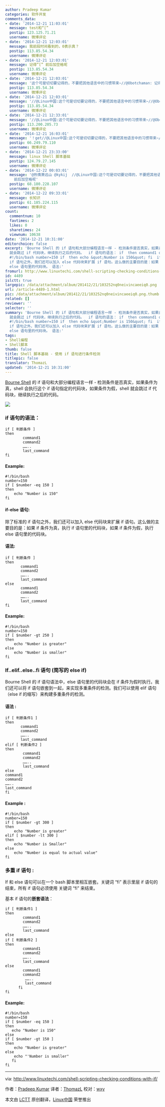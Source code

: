 ```yaml
---
author: Pradeep Kumar
categories: 软件开发
comments_data:
- date: '2014-12-21 11:03:01'
  message: test和“[”
  postip: 123.125.71.21
  username: 微博评论
- date: '2014-12-21 12:03:01'
  message: 我前段时间看到的，0表示真？
  postip: 113.85.54.34
  username: 微博评论
- date: '2014-12-21 12:03:01'
  message: 记得”[” 前后加空格呢
  postip: 113.85.54.34
  username: 微博评论
- date: '2014-12-21 12:03:01'
  message: '这个可是切切要记得的，不要把其他语言中的习惯带来~//@Obotchaman: 记得”[” 前后加空格呢'
  postip: 113.85.54.34
  username: 微博评论
- date: '2014-12-21 12:03:01'
  message: '//@Linux中国:这个可是切切要记得的，不要把其他语言中的习惯带来~//@Obotchaman: 记得”[” 前后加空格呢'
  postip: 113.85.54.34
  username: 微博评论
- date: '2014-12-21 12:33:01'
  message: '//@Linux中国:这个可是切切要记得的，不要把其他语言中的习惯带来~//@Obotchaman: 记得”[” 前后加空格呢'
  postip: 113.200.205.73
  username: 微博评论
- date: '2014-12-21 16:03:01'
  message: '！get//@Linux中国:这个可是切切要记得的，不要把其他语言中的习惯带来~//@Obotchaman: 记得”[” 前后加空格呢'
  postip: 66.249.79.110
  username: 微博评论
- date: '2014-12-21 23:33:00'
  message: linux Shell 脚本基础
  postip: 124.79.27.145
  username: 微博评论
- date: '2014-12-22 00:03:01'
  message: '@热情萧远山 @kykij  //@Linux中国:这个可是切切要记得的，不要把其他语言中的习惯带来~//@Obotchaman: 记得”[”
    前后加空格呢'
  postip: 68.180.228.107
  username: 微博评论
- date: '2014-12-22 09:33:01'
  message: 长知识
  postip: 61.185.224.115
  username: 微博评论
count:
  commentnum: 10
  favtimes: 2
  likes: 0
  sharetimes: 24
  viewnum: 10638
date: '2014-12-21 10:31:00'
editorchoice: false
excerpt: 'Bourne Shell 的 if 语句和大部分编程语言一样 - 检测条件是否真实，如果条件为真，shell 会执行这个 if 语句指定的代码块，如果条件为假，shell
  就会跳过 if 代码块，继续执行之后的代码。  if 语句的语法： if  then command1 command2 .. last_command fi  Example:
  #!/bin/bash number=150 if  then echo &quot;Number is 150&quot; fi  if-else 语句: 除了标准的
  if 语句之外，我们还可以加入 else 代码块来扩展 if 语句。这么做的主要目的是：如果 if 条件为真，执行 if 语句里的代码块，如果 if 条件为假，执行
  else 语句里的代码块。 语法:'
fromurl: http://www.linuxtechi.com/shell-scripting-checking-conditions-with-if/
id: 4489
islctt: true
largepic: /data/attachment/album/201412/21/103252nq0neivincaeeiq0.png
url: /article-4489-1.html
pic: /data/attachment/album/201412/21/103252nq0neivincaeeiq0.png.thumb.jpg
related: []
reviewer: ''
selector: ''
summary: 'Bourne Shell 的 if 语句和大部分编程语言一样 - 检测条件是否真实，如果条件为真，shell 会执行这个 if 语句指定的代码块，如果条件为假，shell
  就会跳过 if 代码块，继续执行之后的代码。  if 语句的语法： if  then command1 command2 .. last_command fi  Example:
  #!/bin/bash number=150 if  then echo &quot;Number is 150&quot; fi  if-else 语句: 除了标准的
  if 语句之外，我们还可以加入 else 代码块来扩展 if 语句。这么做的主要目的是：如果 if 条件为真，执行 if 语句里的代码块，如果 if 条件为假，执行
  else 语句里的代码块。 语法:'
tags:
- Shell编程
- Shell脚本
thumb: false
title: Shell 脚本基础 - 使用 if 语句进行条件检测
titlepic: false
translator: ThomazL
updated: '2014-12-21 10:31:00'
---
```


[Bourne Shell](http://en.wikipedia.org/wiki/Bourne_shell) 的 if 语句和大部分编程语言一样 - 检测条件是否真实，如果条件为真，shell 会执行这个 if 语句指定的代码块，如果条件为假，shell 就会跳过 if 代码块，继续执行之后的代码。


![](/data/attachment/album/201412/21/103252nq0neivincaeeiq0.png)


### if 语句的语法：



```
if [ 判断条件 ]
then
        command1
        command2
        ……..
        last_command
fi

```

#### Example:



```
#!/bin/bash
number=150
if [ $number -eq 150 ]
then
    echo "Number is 150"
fi

```

#### if-else 语句:


除了标准的 if 语句之外，我们还可以加入 else 代码块来扩展 if 语句。这么做的主要目的是：如果 if 条件为真，执行 if 语句里的代码块，如果 if 条件为假，执行 else 语句里的代码块。


#### 语法:



```
if [ 判断条件 ]
then
       command1
       command2
       ……..
       last_command
else
       command1
       command2
       ……..
       last_command
fi

```

#### Example:



```
#!/bin/bash
number=150
if [ $number -gt 250 ]
then
    echo "Number is greater"
else
    echo "Number is smaller"
fi

```

### If..elif..else..fi 语句 (简写的 else if)


Bourne Shell 的 if 语句语法中，else 语句里的代码块会在 if 条件为假时执行。我们还可以将 if 语句嵌套到一起，来实现多重条件的检测。我们可以使用 elif 语句（else if 的缩写）来构建多重条件的检测。


#### 语法 :



```
if [ 判断条件1 ]
then
       command1
       command2
       ……..
       last_command
elif [ 判断条件2 ]
then
        command1
        command2
        ……..
        last_command
else
command1
command2
……..
last_command
fi

```

#### Example :



```
#!/bin/bash
number=150
if [ $number -gt 300 ]
then
    echo "Number is greater"
elif [ $number -lt 300 ]
then
    echo "Number is Smaller"
else
    echo "Number is equal to actual value"
fi

```

### 多重 if 语句 :


If 和 else 语句可以在一个 bash 脚本里相互嵌套。关键词 “fi” 表示里层 if 语句的结束，所有 if 语句必须使用 关键词 “fi” 来结束。


基本 if 语句的**嵌套语法**：



```
if [ 判断条件1 ]
then
        command1
        command2
        ……..
        last_command
else
if [ 判断条件2 ]
then
        command1
        command2
        ……..
        last_command
else
        command1
        command2
         ……..
         last_command
      fi
fi

```

#### Example:



```
#!/bin/bash
number=150
if [ $number -eq 150 ]
then
   echo "Number is 150"
else
if [ $number -gt 150 ]
then
    echo "Number is greater"
else
    echo "'Number is smaller"
   fi
fi

```



---


via: <http://www.linuxtechi.com/shell-scripting-checking-conditions-with-if/>


作者：[Pradeep Kumar](http://www.linuxtechi.com/author/pradeep/) 译者：[ThomazL](https://github.com/ThomazL) 校对：[wxy](https://github.com/wxy)


本文由 [LCTT](https://github.com/LCTT/TranslateProject) 原创翻译，[Linux中国](http://linux.cn/) 荣誉推出
